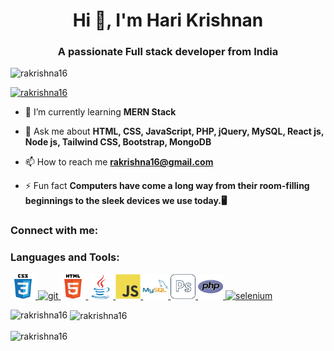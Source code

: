 <h1 align="center">Hi 👋, I'm Hari Krishnan</h1>
<h3 align="center">A passionate Full stack developer from India</h3>

<p align="left"> <img src="https://komarev.com/ghpvc/?username=rakrishna16&label=Profile%20views&color=0e75b6&style=flat" alt="rakrishna16" /> </p>

<p align="left"> <a href="https://github.com/ryo-ma/github-profile-trophy"><img src="https://github-profile-trophy.vercel.app/?username=rakrishna16" alt="rakrishna16" /></a> </p>

- 🌱 I’m currently learning **MERN Stack**

- 💬 Ask me about **HTML, CSS, JavaScript, PHP, jQuery, MySQL, React js, Node js, Tailwind CSS, Bootstrap, MongoDB**

- 📫 How to reach me **rakrishna16@gmail.com**

- ⚡ Fun fact **Computers have come a long way from their room-filling beginnings to the sleek devices we use today.🖥️**

<h3 align="left">Connect with me:</h3>
<p align="left">
</p>

<h3 align="left">Languages and Tools:</h3>
<p align="left"> <a href="https://www.w3schools.com/css/" target="_blank" rel="noreferrer"> <img src="https://raw.githubusercontent.com/devicons/devicon/master/icons/css3/css3-original-wordmark.svg" alt="css3" width="40" height="40"/> </a> <a href="https://git-scm.com/" target="_blank" rel="noreferrer"> <img src="https://www.vectorlogo.zone/logos/git-scm/git-scm-icon.svg" alt="git" width="40" height="40"/> </a> <a href="https://www.w3.org/html/" target="_blank" rel="noreferrer"> <img src="https://raw.githubusercontent.com/devicons/devicon/master/icons/html5/html5-original-wordmark.svg" alt="html5" width="40" height="40"/> </a> <a href="https://www.java.com" target="_blank" rel="noreferrer"> <img src="https://raw.githubusercontent.com/devicons/devicon/master/icons/java/java-original.svg" alt="java" width="40" height="40"/> </a> <a href="https://developer.mozilla.org/en-US/docs/Web/JavaScript" target="_blank" rel="noreferrer"> <img src="https://raw.githubusercontent.com/devicons/devicon/master/icons/javascript/javascript-original.svg" alt="javascript" width="40" height="40"/> </a> <a href="https://www.mysql.com/" target="_blank" rel="noreferrer"> <img src="https://raw.githubusercontent.com/devicons/devicon/master/icons/mysql/mysql-original-wordmark.svg" alt="mysql" width="40" height="40"/> </a> <a href="https://www.photoshop.com/en" target="_blank" rel="noreferrer"> <img src="https://raw.githubusercontent.com/devicons/devicon/master/icons/photoshop/photoshop-line.svg" alt="photoshop" width="40" height="40"/> </a> <a href="https://www.php.net" target="_blank" rel="noreferrer"> <img src="https://raw.githubusercontent.com/devicons/devicon/master/icons/php/php-original.svg" alt="php" width="40" height="40"/> </a> <a href="https://www.selenium.dev" target="_blank" rel="noreferrer"> <img src="https://raw.githubusercontent.com/detain/svg-logos/780f25886640cef088af994181646db2f6b1a3f8/svg/selenium-logo.svg" alt="selenium" width="40" height="40"/> </a> </p>

<p><img align="left" src="https://github-readme-stats.vercel.app/api/top-langs?username=rakrishna16&show_icons=true&locale=en&layout=compact" alt="rakrishna16" /></p>

<p>&nbsp;<img align="center" src="https://github-readme-stats.vercel.app/api?username=rakrishna16&show_icons=true&locale=en" alt="rakrishna16" /></p>

<p><img align="center" src="https://github-readme-streak-stats.herokuapp.com/?user=rakrishna16&" alt="rakrishna16" /></p>
